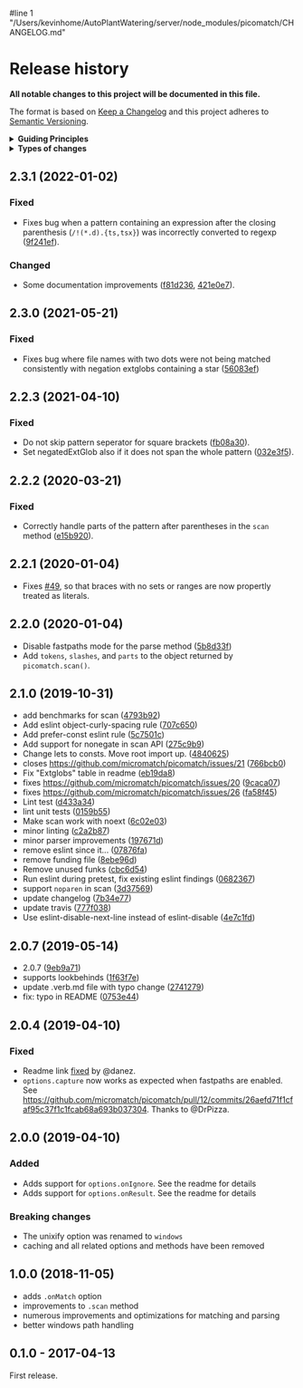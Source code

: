 #line 1 "/Users/kevinhome/AutoPlantWatering/server/node_modules/picomatch/CHANGELOG.md"
# Release history

**All notable changes to this project will be documented in this file.**

The format is based on [Keep a Changelog](http://keepachangelog.com/en/1.0.0/)
and this project adheres to [Semantic Versioning](http://semver.org/spec/v2.0.0.html).

<details>
  <summary><strong>Guiding Principles</strong></summary>

- Changelogs are for humans, not machines.
- There should be an entry for every single version.
- The same types of changes should be grouped.
- Versions and sections should be linkable.
- The latest version comes first.
- The release date of each versions is displayed.
- Mention whether you follow Semantic Versioning.

</details>

<details>
  <summary><strong>Types of changes</strong></summary>

Changelog entries are classified using the following labels _(from [keep-a-changelog](http://keepachangelog.com/)_):

- `Added` for new features.
- `Changed` for changes in existing functionality.
- `Deprecated` for soon-to-be removed features.
- `Removed` for now removed features.
- `Fixed` for any bug fixes.
- `Security` in case of vulnerabilities.

</details>

## 2.3.1 (2022-01-02)

### Fixed

* Fixes bug when a pattern containing an expression after the closing parenthesis (`/!(*.d).{ts,tsx}`) was incorrectly converted to regexp ([9f241ef](https://github.com/micromatch/picomatch/commit/9f241ef)).

### Changed

* Some documentation improvements ([f81d236](https://github.com/micromatch/picomatch/commit/f81d236), [421e0e7](https://github.com/micromatch/picomatch/commit/421e0e7)).

## 2.3.0 (2021-05-21)

### Fixed

* Fixes bug where file names with two dots were not being matched consistently with negation extglobs containing a star ([56083ef](https://github.com/micromatch/picomatch/commit/56083ef))

## 2.2.3 (2021-04-10)

### Fixed

* Do not skip pattern seperator for square brackets ([fb08a30](https://github.com/micromatch/picomatch/commit/fb08a30)).
* Set negatedExtGlob also if it does not span the whole pattern ([032e3f5](https://github.com/micromatch/picomatch/commit/032e3f5)).

## 2.2.2 (2020-03-21)

### Fixed

* Correctly handle parts of the pattern after parentheses in the `scan` method ([e15b920](https://github.com/micromatch/picomatch/commit/e15b920)).

## 2.2.1 (2020-01-04)

* Fixes [#49](https://github.com/micromatch/picomatch/issues/49), so that braces with no sets or ranges are now propertly treated as literals.

## 2.2.0 (2020-01-04)

* Disable fastpaths mode for the parse method ([5b8d33f](https://github.com/micromatch/picomatch/commit/5b8d33f))
* Add `tokens`, `slashes`, and `parts` to the object returned by `picomatch.scan()`.

## 2.1.0 (2019-10-31)

* add benchmarks for scan ([4793b92](https://github.com/micromatch/picomatch/commit/4793b92))
* Add eslint object-curly-spacing rule ([707c650](https://github.com/micromatch/picomatch/commit/707c650))
* Add prefer-const eslint rule ([5c7501c](https://github.com/micromatch/picomatch/commit/5c7501c))
* Add support for nonegate in scan API ([275c9b9](https://github.com/micromatch/picomatch/commit/275c9b9))
* Change lets to consts. Move root import up. ([4840625](https://github.com/micromatch/picomatch/commit/4840625))
* closes https://github.com/micromatch/picomatch/issues/21 ([766bcb0](https://github.com/micromatch/picomatch/commit/766bcb0))
* Fix "Extglobs" table in readme ([eb19da8](https://github.com/micromatch/picomatch/commit/eb19da8))
* fixes https://github.com/micromatch/picomatch/issues/20 ([9caca07](https://github.com/micromatch/picomatch/commit/9caca07))
* fixes https://github.com/micromatch/picomatch/issues/26 ([fa58f45](https://github.com/micromatch/picomatch/commit/fa58f45))
* Lint test ([d433a34](https://github.com/micromatch/picomatch/commit/d433a34))
* lint unit tests ([0159b55](https://github.com/micromatch/picomatch/commit/0159b55))
* Make scan work with noext ([6c02e03](https://github.com/micromatch/picomatch/commit/6c02e03))
* minor linting ([c2a2b87](https://github.com/micromatch/picomatch/commit/c2a2b87))
* minor parser improvements ([197671d](https://github.com/micromatch/picomatch/commit/197671d))
* remove eslint since it... ([07876fa](https://github.com/micromatch/picomatch/commit/07876fa))
* remove funding file ([8ebe96d](https://github.com/micromatch/picomatch/commit/8ebe96d))
* Remove unused funks ([cbc6d54](https://github.com/micromatch/picomatch/commit/cbc6d54))
* Run eslint during pretest, fix existing eslint findings ([0682367](https://github.com/micromatch/picomatch/commit/0682367))
* support `noparen` in scan ([3d37569](https://github.com/micromatch/picomatch/commit/3d37569))
* update changelog ([7b34e77](https://github.com/micromatch/picomatch/commit/7b34e77))
* update travis ([777f038](https://github.com/micromatch/picomatch/commit/777f038))
* Use eslint-disable-next-line instead of eslint-disable ([4e7c1fd](https://github.com/micromatch/picomatch/commit/4e7c1fd))

## 2.0.7 (2019-05-14)

* 2.0.7 ([9eb9a71](https://github.com/micromatch/picomatch/commit/9eb9a71))
* supports lookbehinds ([1f63f7e](https://github.com/micromatch/picomatch/commit/1f63f7e))
* update .verb.md file with typo change ([2741279](https://github.com/micromatch/picomatch/commit/2741279))
* fix: typo in README ([0753e44](https://github.com/micromatch/picomatch/commit/0753e44))

## 2.0.4 (2019-04-10)

### Fixed

- Readme link [fixed](https://github.com/micromatch/picomatch/pull/13/commits/a96ab3aa2b11b6861c23289964613d85563b05df) by @danez.
- `options.capture` now works as expected when fastpaths are enabled. See https://github.com/micromatch/picomatch/pull/12/commits/26aefd71f1cfaf95c37f1c1fcab68a693b037304. Thanks to @DrPizza.

## 2.0.0 (2019-04-10)

### Added

- Adds support for `options.onIgnore`. See the readme for details
- Adds support for `options.onResult`. See the readme for details

### Breaking changes

- The unixify option was renamed to `windows`
- caching and all related options and methods have been removed

## 1.0.0 (2018-11-05)

- adds `.onMatch` option
- improvements to `.scan` method
- numerous improvements and optimizations for matching and parsing
- better windows path handling

## 0.1.0 - 2017-04-13

First release.


[keep-a-changelog]: https://github.com/olivierlacan/keep-a-changelog
